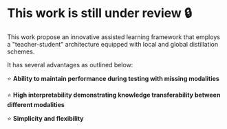 # This work is still under review :lock:

This work propose an innovative assisted learning framework that employs a "teacher-student" architecture equipped with local and global distillation schemes. 

It has several advantages as outlined below:

:star: **Ability to maintain performance during testing with missing modalities**

:star: **High interpretability demonstrating knowledge transferability between different modalities**
  
:star: **Simplicity and flexibility**
